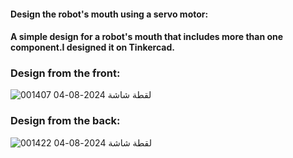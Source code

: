 #### Design the robot's mouth using a servo motor:
#### A simple design for a robot's mouth that includes more than one component.I designed it on Tinkercad.

 ### Design from the front:

 ![لقطة شاشة 2024-08-04 001407](https://github.com/user-attachments/assets/0d01819d-0e85-4fb3-bd82-0aeb1ac7edda)

 
 ### Design from the back:

 ![لقطة شاشة 2024-08-04 001422](https://github.com/user-attachments/assets/97c4a6ec-71e6-4917-89f3-573de9c06425)
